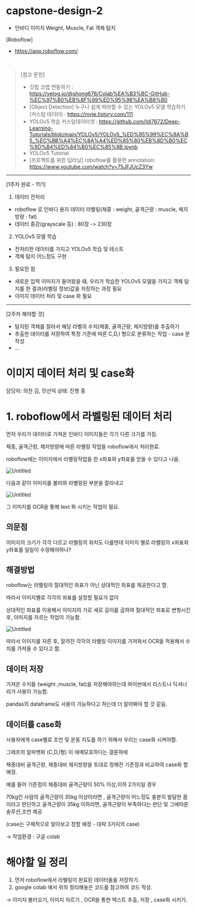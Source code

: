 # capstone-design-2
- 인바디 이미지 Weight, Muscle, Fat 객체 탐지

[Roboflow]
- https://app.roboflow.com/

<br>

>[참고 문헌] 
>- 깃헙 코랩 연동하기 : https://velog.io/@shong676/Colab%EA%B3%BC-GitHub-%EC%97%B0%EB%8F%99%ED%95%98%EA%B8%B0
>- [Object Detection] 누구나 쉽게 따라할 수 있는 YOLOv5 모델 학습하기 (커스텀 데이터) : https://mvje.tistory.com/111
>- YOLOv5 학습 커스텀데이터셋 : https://github.com/ldj7672/Deep-Learning-Tutorials/blob/main/YOLOv5/YOLOv5_%ED%95%99%EC%8A%B5_%EC%BB%A4%EC%8A%A4%ED%85%80%EB%8D%B0%EC%9D%B4%ED%84%B0%EC%85%8B.ipynb
>- YOLOv5 Tutorial
>- [프로젝트를 위한 딥러닝] roboflow를 활용한 annotation: https://www.youtube.com/watch?v=75JFJUcZ3Yw
>

---

[1주차 완료 - 11/1]
1. 데이터 전처리
- roboflow 로 인바디 용지 데이터 라벨링(체중 : weight, 골격근량 : muscle, 체지방량 : fat)
- 데이터 증강(grayscale 등) : 80장 -> 230장
  
2. YOLOv5 모델 학습
- 전처리한 데이터를 가지고 YOLOv5 학습 및 테스트
- 객체 탐지 어느정도 구현

3. 필요한 점
- 새로운 입력 이미지가 들어왔을 떄, 우리가 학습한 YOLOv5 모델을 가지고 객체 탐지를 한 결과(라벨링 정보)값을 저장하는 과정 필요
- 이미지 데이터 처리 및 case 화 필요
---

[2주차 해야할 것]
- 탐지된 객체를 잘라서 해당 라벨의 수치(체중, 골격근량, 체지방량)를 추출하기
- 추출한 데이터를 저장하여 특정 기준에 따른 C,D,I 형으로 분류하는 작업 - case 문 작성
- ...

# 이미지 데이터 처리 및 case화

담당자: 의찬 김, 민선익
상태: 진행 중

# 1. roboflow에서 라벨링된 데이터 처리

먼저 우리가 데이터로 가져온 인바디 이미지들은 각기 다른 크기를 가짐.

체중, 골격근량, 체지방량에 따른 라벨링 작업을 roboflow에서 처리완료.

roboflow에는 이미지에서 라벨링작업을 한 x좌표와 y좌표를 얻을 수 있다고 나옴.

![Untitled](%E1%84%8B%E1%85%B5%E1%84%86%E1%85%B5%E1%84%8C%E1%85%B5%20%E1%84%83%E1%85%A6%E1%84%8B%E1%85%B5%E1%84%90%E1%85%A5%20%E1%84%8E%E1%85%A5%E1%84%85%E1%85%B5%20%E1%84%86%E1%85%B5%E1%86%BE%20case%E1%84%92%E1%85%AA%20afd3963351de462a90c81eeebe39e8e2/Untitled.png)

다음과 같이 이미지를 불러와 라벨링된 부분을 잘라내고

![Untitled](%E1%84%8B%E1%85%B5%E1%84%86%E1%85%B5%E1%84%8C%E1%85%B5%20%E1%84%83%E1%85%A6%E1%84%8B%E1%85%B5%E1%84%90%E1%85%A5%20%E1%84%8E%E1%85%A5%E1%84%85%E1%85%B5%20%E1%84%86%E1%85%B5%E1%86%BE%20case%E1%84%92%E1%85%AA%20afd3963351de462a90c81eeebe39e8e2/Untitled%201.png)

그 이미지를 OCR을 통해 text 화 시키는 작업이 필요.

## 의문점

이미지의 크기가 각각 다르고 라벨링의 위치도 다를텐데 이미지 별로 라벨링의 x좌표와 y좌표를 일일이 수정해야하나?

## 해결방법

roboflow는 라벨링의 절대적인 좌표가 아닌 상대적인 좌표를 제공한다고 함.

따라서 이미지별로 각각의 좌표를 설정할 필요가 없이 

상대적인 좌표를 이용해서 이미지의 가로 세로 길이를 곱하여 절대적인 좌표로 변형시킨 후, 이미지를 자르는 작업이 가능함.

![Untitled](%E1%84%8B%E1%85%B5%E1%84%86%E1%85%B5%E1%84%8C%E1%85%B5%20%E1%84%83%E1%85%A6%E1%84%8B%E1%85%B5%E1%84%90%E1%85%A5%20%E1%84%8E%E1%85%A5%E1%84%85%E1%85%B5%20%E1%84%86%E1%85%B5%E1%86%BE%20case%E1%84%92%E1%85%AA%20afd3963351de462a90c81eeebe39e8e2/Untitled%202.png)

따라서 이미지를 자른 후, 잘려진 각각의 라벨링 이미지를 가져와서 OCR을 적용해서 수치를 가져올 수 있다고 함.

## 데이터 저장

가져온 수치들 (weight ,muscle, fat)을 저장해야하는데 파이썬에서 리스트나 딕셔너리가 사용이 가능함.

pandas의 dataframe도 사용이 가능하다고 하는데 더 알아봐야 할 것 같음.

## 데이터를 case화

사용자에게 case별로 조언 및 운동 지도를 하기 위해서 우리는 case화 시켜야함.

그래프의 알파벳화 (C,D,I형) 이 애매모호하다는 결론하에

체중대비 골격근량, 체중대비 체지방량을 토대로 정해진 기준점과 비교하여 case화 할 예정.

예를 들어 기준점이 체중대비 골격근량이 50% 이상,이하 2가지일 경우

70kg인 사람의 골격근량이 35kg 이상이라면 , 골격근량이 어느정도 충분히 발달한 몸이라고 판단하고 골격근량이 35kg 이하라면, 골격근량이 부족하다는 판단 및 그에따른 솔루션,조언 제공 

(case는 구체적으로 알아보고 정할 예정 - 대략 3가지의 case)

→ 작업환경 : 구글 colab

# 해야할 일 정리

1. 먼저 roboflow에서 라벨링이 완료된 데이터들을 저장하기.
2. google colab 에서 위의 정리해놓은 코드를 참고하여 코드 작성.

→ 이미지 불러오기, 이미지 자르기 , OCR을 통한 텍스트 추출, 저장 , case화 시키기.
  
